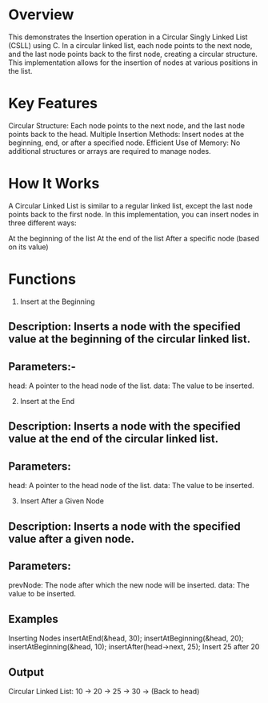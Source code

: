 # Overview
This demonstrates the Insertion operation in a Circular Singly Linked List (CSLL) using C.
In a circular linked list, each node points to the next node, and the last node points back to the first node, creating a circular structure. This implementation allows for the insertion of nodes at various positions in the list.

# Key Features
Circular Structure: Each node points to the next node, and the last node points back to the head.
Multiple Insertion Methods: Insert nodes at the beginning, end, or after a specified node.
Efficient Use of Memory: No additional structures or arrays are required to manage nodes.

# How It Works
A Circular Linked List is similar to a regular linked list, except the last node points back to the first node. In this implementation, you can insert nodes in three different ways:

At the beginning of the list
At the end of the list
After a specific node (based on its value)

# Functions
1. Insert at the Beginning

## Description: Inserts a node with the specified value at the beginning of the circular linked list.
## Parameters:-
head: A pointer to the head node of the list.
data: The value to be inserted.

2. Insert at the End

## Description: Inserts a node with the specified value at the end of the circular linked list.
## Parameters:
head: A pointer to the head node of the list.
data: The value to be inserted.

3. Insert After a Given Node

## Description: Inserts a node with the specified value after a given node.
## Parameters:
prevNode: The node after which the new node will be inserted.
data: The value to be inserted.

## Examples
Inserting Nodes
    insertAtEnd(&head, 30);
    insertAtBeginning(&head, 20);
    insertAtBeginning(&head, 10);
    insertAfter(head->next, 25);  Insert 25 after 20

## Output
Circular Linked List: 10 -> 20 -> 25 -> 30 -> (Back to head)
